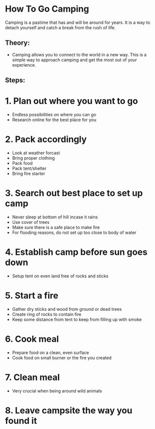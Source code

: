 

# How To Go Camping

Camping is a pastime that has and will be around for years. It is a way to detach yourself and catch a break from the rush of life.




## Theory:

* Camping allows you to connect to the world in a new way. This is a simple way to approach camping and get the most out of your experience. 

## Steps:

# 1. Plan out where you want to go
* Endless possibilities on where you can go
* Research online for the best place for you

# 2. Pack accordingly
* Look at weather forcast 
* Bring proper clothing
* Pack food
* Pack tent/shelter
* Bring fire starter

# 3. Search out best place to set up camp
* Never sleep at bottom of hill incase it rains
* Use cover of trees
* Make sure there is a safe place to make fire
* For flooding reasons, do not set up too close to body of water

# 4. Establish camp before sun goes down
*  Setup tent on even land free of rocks and sticks


# 5. Start a fire
* Gather dry sticks and wood from ground or dead trees
* Create ring of rocks to contain fire
* Keep some distance from tent to keep from filling up with smoke

# 6. Cook meal
* Prepare food on a clean, even surface
* Cook food on small burner or the fire you created

# 7. Clean meal
* Very crucial when being around wild animals


# 8. Leave campsite the way you found it





